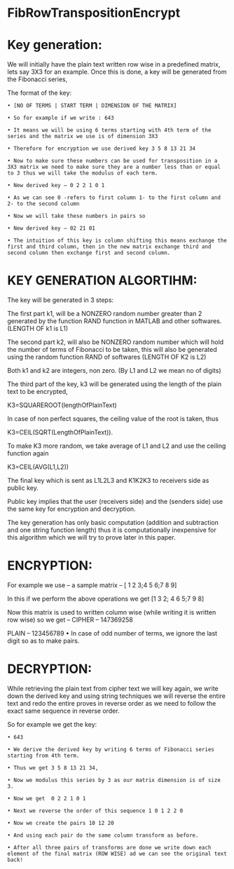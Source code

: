 # FibRowTranspositionEncrypt
# Key generation:
We will initially have the plain text written row wise in a predefined matrix, lets say 3X3 for an example.
Once this is done, a key will be generated from the Fibonacci series, 

The format of the key:

    • [NO OF TERMS | START TERM | DIMENSION OF THE MATRIX]
    
    • So for example if we write : 643 
    
    • It means we will be using 6 terms starting with 4th term of the series and the matrix we use is of dimension 3X3
    
    • Therefore for encryption we use derived key 3 5 8 13 21 34 
    
    • Now to make sure these numbers can be used for transposition in a 3X3 matrix we need to make sure they are a number less than or equal to 3 thus we will take the modulus of each term.
    
    • New derived key – 0 2 2 1 0 1
    
    • As we can see 0 -refers to first column 1- to the first column and 2- to the second column
    
    • Now we will take these numbers in pairs so 
    
    • New derived key – 02 21 01
    
    • The intuition of this key is column shifting this means exchange the first and third column, then in the new matrix exchange third and second column then exchange first and second column.
    
# KEY GENERATION ALGORTIHM:

The key will be generated in 3 steps:

The first part k1, will be a NONZERO random number greater than 2 generated by the function RAND function in MATLAB and other softwares. (LENGTH OF k1 is L1)

The second part k2, will also be NONZERO random number which will hold the number of terms of Fibonacci to be taken, this will also be generated using the random function RAND of softwares  (LENGTH OF K2 is L2)

Both k1 and k2 are integers, non zero. (By L1 and L2 we mean no of digits)

The third part of the key, k3 will be generated using the length of the plain text to be encrypted, 

K3=SQUAREROOT(lengthOfPlainText)

In case of non perfect squares, the ceiling value of the root is taken, thus 

K3=CEIL(SQRT(LengthOfPlainText)).

To make K3 more random, we take average of L1 and L2 and use the ceiling function again

K3=CEIL(AVG(L1,L2))

The final key which is sent as L1L2L3 and K1K2K3 to receivers side as public key.

Public key implies that the user (receivers side) and the (senders side) use the same key for encryption and decryption.

The key generation has only basic computation (addition and subtraction and one string function length) thus it is computationally inexpensive for this algorithm which we will try to prove later in this paper.



# ENCRYPTION:

For example we use – a sample matrix – [ 1 2 3;4 5 6;7 8 9] 

In this if we perform the above operations we get [1 3 2; 4 6 5;7 9 8]

Now this matrix is used to written column wise (while writing it is written row wise) so we get – CIPHER – 147369258

PLAIN – 123456789
• In case of odd number of terms, we ignore the last digit so as to make pairs.
    
# DECRYPTION:

While retrieving the plain text from cipher text we will key again, we write down the derived key and using string techniques we will reverse the entire text and redo the entire proves in reverse order as we need to follow the exact same sequence in reverse order.

So for example we get the key:

    • 643
    
    • We derive the derived key by writing 6 terms of Fibonacci series starting from 4th term.
    
    • Thus we get 3 5 8 13 21 34, 
    
    • Now we modulus this series by 3 as our matrix dimension is of size 3.
    
    • Now we get  0 2 2 1 0 1
    
    • Next we reverse the order of this sequence 1 0 1 2 2 0
    
    • Now we create the pairs 10 12 20
    
    • And using each pair do the same column transform as before.
    
    • After all three pairs of transforms are done we write down each element of the final matrix (ROW WISE) ad we can see the original text back!
    
